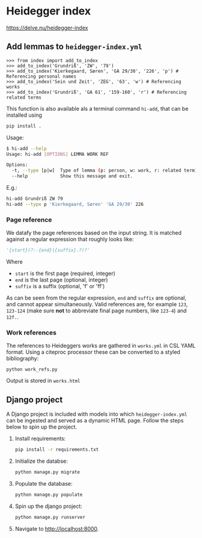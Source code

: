 # Heidegger index

<https://delve.nu/heidegger-index>

## Add lemmas to `heidegger-index.yml`

```pycon
>>> from index import add_to_index
>>> add_to_index('Grundriß', 'ZW', '79')
>>> add_to_index('Kierkegaard, Søren', 'GA 29/30', '226', 'p') # Referencing personal names
>>> add_to_index('Sein und Zeit', 'ZEG', '63', 'w') # Referencing works
>>> add_to_index('Grundriß', 'GA 61', '159-160', 'r') # Referencing related terms
```

This function is also available als a terminal command `hi-add`, that can be installed using

```sh
pip install .
```

Usage:

```sh
$ hi-add --help
Usage: hi-add [OPTIONS] LEMMA WORK REF

Options:
  -t, --type [p|w]  Type of lemma (p: person, w: work, r: related term)
  --help            Show this message and exit.
```

E.g.:

```sh
hi-add Grundriß ZW 79
hi-add --type p 'Kierkegaard, Søren' 'GA 29/30' 226
```

### Page reference

We datafy the page references based on the input string. It is matched against a regular expression that roughly looks like:

```python
'{start}(?:-{end}|{suffix}.?)?'
```

Where

- `start` is the first page (required, integer)
- `end` is the last page (optional, integer)
- `suffix` is a suffix (optional, 'f' or 'ff')

As can be seen from the regular expression, `end` and `suffix` are optional, and cannot appear simultaneously. Valid references are, for example `123`, `123-124` (make sure **not** to abbreviate final page numbers, like `123-4`) and `12f.`.

### Work references

The references to Heideggers works are gathered in `works.yml` in CSL YAML format. Using a citeproc processor these can be converted to a styled bibliography:

```shell
python work_refs.py
```

Output is stored in `works.html`

## Django project

A Django project is included with models into which `heidegger-index.yml` can be ingested and served as a dynamic HTML page. Follow the steps below to spin up the project.

1. Install requirements:

   ```sh
   pip install -r requirements.txt
   ```

2. Initialize the databse:

   ```sh
   python manage.py migrate
   ```

3. Populate the database:

   ```sh
   python manage.py populate
   ```

4. Spin up the django project:

   ```sh
   python manage.py runserver
   ```

5. Navigate to <http://localhost:8000>.
